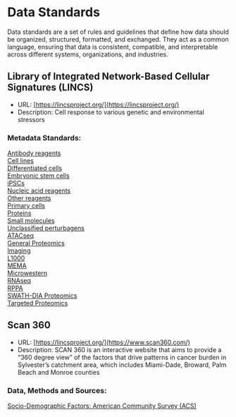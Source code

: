 # Data Standards
Data standards are a set of rules and guidelines that define how data should be organized, structured, formatted, and exchanged. They act as a common language, ensuring that data is consistent, compatible, and interpretable across different systems, organizations, and industries. 

## Library of Integrated Network-Based Cellular Signatures (LINCS)
- URL: [https://lincsproject.org/](https://lincsproject.org/)
- Description: Cell response to various genetic and environmental stressors
### Metadata Standards:
[Antibody reagents](https://lincsproject.org/LINCS/files/Antibody_Metadata_2017.pdf) <br>
[Cell lines](https://lincsproject.org/LINCS/files/Cell_Line_Metadata_2017.pdf) <br>
[Differentiated cells](https://lincsproject.org/LINCS/files/Differentiated_Cell_Metadata_2017.pdf)<br>
[Embryonic stem cells](https://lincsproject.org/LINCS/files/Embryonic_Stem_Cell_Metadata_2017.pdf)<br>
[iPSCs](https://lincsproject.org/LINCS/files/iPSC_Metadata_2017.pdf)<br>
[Nucleic acid reagents](https://lincsproject.org/LINCS/files/Nucleic_Acid_Metadata_2017.pdf)<br>
[Other reagents](https://lincsproject.org/LINCS/files/Other_Reagent_Metadata_2017.pdf)<br>
[Primary cells](https://lincsproject.org/LINCS/files/Primary_Cell_Metadata_2017.pdf)<br>
[Proteins](https://lincsproject.org/LINCS/files/Protein_Metadata_2017.pdf)<br>
[Small molecules](https://lincsproject.org/LINCS/files/Small_Molecule_Metadata_2017.pdf)<br>
[Unclassified perturbagens](https://lincsproject.org/LINCS/files/Unclassified_Perturbagen_Metadata_2017.pdf)<br>
[ATACseq](https://lincsproject.org/LINCS/files//2020_exp_meta_stand/ATACseq.pdf)<br>
[General Proteomics](https://lincsproject.org/LINCS/files//2020_exp_meta_stand/General_Proteomics.pdf)<br>
[Imaging](https://lincsproject.org/LINCS/files//2020_exp_meta_stand/Imaging.pdf)<br>
[L1000](https://lincsproject.org/LINCS/files//2020_exp_meta_stand/L1000.pdf)<br>
[MEMA](https://lincsproject.org/LINCS/files//2020_exp_meta_stand/MEMA.pdf)<br>
[Microwestern](https://lincsproject.org/LINCS/files//2020_exp_meta_stand/Microwestern.pdf)<br>
[RNAseq](https://lincsproject.org/LINCS/files//2020_exp_meta_stand/RNAseq.pdf)<br>
[RPPA](https://lincsproject.org/LINCS/files//2020_exp_meta_stand/RPPA.pdf)<br>
[SWATH-DIA Proteomics](https://lincsproject.org/LINCS/files//2020_exp_meta_stand/SWATH-DIA_Proteomics.pdf)<br>
[Targeted Proteomics](https://lincsproject.org/LINCS/files//2020_exp_meta_stand/Targeted_Proteomics.pdf)<br>

## Scan 360
- URL: [https://lincsproject.org/](https://www.scan360.com/)
- Description: SCAN 360 is an interactive website that aims to provide a “360 degree view” of the factors that drive patterns in cancer burden in Sylvester’s catchment area, which includes Miami-Dade, Broward, Palm Beach and Monroe counties
### Data, Methods and Sources:
[Socio-Demographic Factors: American Community Survey (ACS)](https://www.census.gov/programs-surveys/acs) <br>


